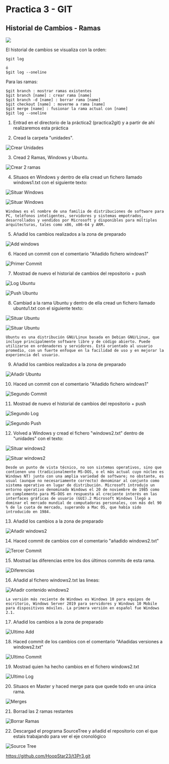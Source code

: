 # Practica 3 - GIT 
## Historial de Cambios - Ramas

![](https://victorhckinthefreeworld.files.wordpress.com/2016/09/git_commit_fire.png?w=1024)

El historial de cambios se visualiza con la orden:
````
$git log

ó 
$git log --oneline
````
Para las ramas:
````
$git branch : mostrar ramas existentes
$git branch [name] : crear rama [name]
$git branch -d [name] : borrar rama [name]
$git checkout [name] : moverme a rama [name]
$git merge [name] : fusionar la rama actual con [name] 
$git log --oneline
````

1. Entrad en el directorio de la práctica2 (practica2git) y a partir de ahí realizaremos esta práctica

2. Cread la carpeta "unidades". 

![Crear Unidades](crearUnidades.jpg)

3. Cread 2 Ramas, Windows y Ubuntu.

![Crear 2 ramas](crear2Ramas.jpg)

4.  Situaos en Windows y dentro de ella cread un fichero llamado windows1.txt con el siguiente texto:

![Situar Windows](situarWindows.jpg)

![Situar Windows](contenidoWindows.jpg)

```
Windows es el nombre de una familia de distribuciones de software para PC, teléfonos inteligentes, servidores y sistemas empotrados, desarrollados y vendidos por Microsoft y disponibles para múltiples arquitecturas, tales como x86, x86-64 y ARM.
```
5. Añadid los cambios realizados a la zona de preparado

![Add windows](windows1Anadir.jpg)

6. Haced un commit con el comentario "Añadido fichero windows1"

![Primer Commit](primerCommit.jpg)

7. Mostrad de nuevo el historial de cambios del repositorio + push

![Log Ubuntu](primerLog.jpg)

![Push Ubuntu](pushWindows.jpg)

8. Cambiad a la rama Ubuntu y dentro de ella cread un fichero llamado ubuntu1.txt con el siguiente texto:

![Situar Ubuntu](Ubuntu.jpg)

![Situar Ubuntu](contenidoUbuntu.jpg)

```
Ubuntu es una distribución GNU/Linux basada en Debian GNU/Linux, que incluye principalmente software libre y de código abierto. Puede utilizarse en ordenadores y servidores. Está orientado al usuario promedio, con un fuerte enfoque en la facilidad de uso y en mejorar la experiencia del usuario.
```
9. Añadid los cambios realizados a la zona de preparado

![Añadir Ubuntu](ubuntu1Anadir.jpg)

10. Haced un commit con el comentario "Añadido fichero windows1"

![Segundo Commit](segundoCommit.jpg)

11. Mostrad de nuevo el historial de cambios del repositorio + push

![Segundo Log](segundoLog.jpg)

![Segundo Push](pushUbuntu.jpg)

12. Volved a Windows y cread el fichero "windows2.txt" dentro de "unidades" con el texto:

![Situar windows2](windows2.jpg)

![Situar windows2](contenidoUbuntu.jpg)

````
Desde un punto de vista técnico, no son sistemas operativos, sino que contienen uno (tradicionalmente MS-DOS, o el más actual cuyo núcleo es Windows NT) junto con una amplia variedad de software; no obstante, es usual (aunque no necesariamente correcto) denominar al conjunto como sistema operativo en lugar de distribución. Microsoft introdujo un entorno operativo denominado Windows el 20 de noviembre de 1985 como un complemento para MS-DOS en respuesta al creciente interés en las interfaces gráficas de usuario (GUI).2​ Microsoft Windows llegó a dominar el mercado mundial de computadoras personales, con más del 90 % de la cuota de mercado, superando a Mac OS, que había sido introducido en 1984.

````

13. Añadid los cambios a la zona de preparado

![Añadir windows2](windows2Anadir.jpg)

14. Haced commit de cambios con el comentario "añadido windows2.txt"

![Tercer Commit](tercerCommit.jpg)

15. Mostrad las diferencias entre los dos últimos commits de esta rama.

![Diferencias](gitDiff.jpg)


16. Añadid al fichero windows2.txt las lineas:

![Añadir contenido windows2](contenidoWindows2Anadido.jpg)

```
La versión más reciente de Windows es Windows 10 para equipos de escritorio, Windows Server 2019 para servidores y Windows 10 Mobile para dispositivos móviles. La primera versión en español fue Windows 2.1.
```
17. Añadid los cambios a la zona de preparado

![Ultimo Add](ultimoAdd.jpg)

18. Haced commit de los cambios con el comentario "Añadidas versiones a windows2.txt"

![Ultimo Commit](ultimoCommit.jpg)

19. Mostrad quien ha hecho cambios en el fichero windows2.txt

![Ultimo Log](ultimoLog.jpg)

20. Situaos en Master y haced merge para que quede todo en una única rama.

![Merges](mergeBranches.jpg)

21. Borrad las 2 ramas restantes

![Borrar Ramas](borrarRamas.jpg)

22. Descargad el programa SourceTree y añadid el repositorio con el que estais trabajando para ver el eje cronológico

![Source Tree](sourceTree.jpg)

https://github.com/HoopStar23/t3Pr3.git